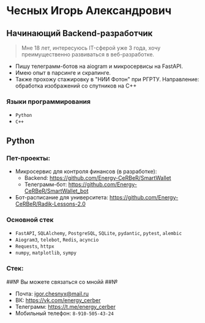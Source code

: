 # Чесных Игорь Александрович #

## Начинающий Backend-разработчик ##

> Мне 18 лет, интересуюсь IT-сферой уже 3 года, хочу преимущественно развиваться в веб-разработке.
- Пишу телеграмм-ботов на aiogram и микросервисы на FastAPI. 
- Имею опыт в парсинге и скрапинге.
- Также прохожу стажировку в "НИИ Фотон" при РГРТУ. Направление: обработка изображений со спутников на C++

### Языки программирования ###

* `Python`
* `C++`

## Python ##

### Пет-проекты: ### 

- Микросервис для контроля финансов (в разработке):
	- Backend: https://github.com/Energy-CeRBeR/SmartWallet
	- Телеграмм-бот: https://github.com/Energy-CeRBeR/SmartWallet_bot
- Бот-расписание для университета: https://github.com/Energy-CeRBeR/Radik-Lessons-2.0

### Основной стек ###

- `FastAPI`, `SQLAlchemy`, `PostgreSQL`, `SQLite`, `pydantic`, `pytest`, `alembic`
- `Aiogram3`, `telebot`, `Redis`, `acyncio`
- `Requests`, `httpx`
- `numpy`, `matplotlib`, `sympy`


### Стек: ###



##№ Вы можете связаться со мнойй ##№

* Почта: igor.chesnyx@mail.ru
* ВК: https://vk.com/energy_cerber
* Телеграмм: https://t.me/energy_cerber
* Мобильный телефон: `8-910-505-43-24`